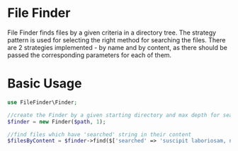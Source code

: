 # File Finder

File Finder finds files by a given criteria in a directory tree. The strategy pattern is used for selecting the right method for searching the files. There are 2 strategies implemented - by name and by content, as there should be passed the corresponding parameters for each of them.


# Basic Usage

```php
use FileFinder\Finder;

//create the Finder by a given starting directory and max depth for searching
$finder = new Finder($path, 1);

//find files which have 'searched' string in their content
$filesByContent = $finder->find($['searched' => 'suscipit laboriosam, nisi'], 'content');
